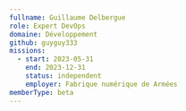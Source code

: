 ```yaml
---
fullname: Guillaume Delbergue
role: Expert DevOps
domaine: Développement
github: guyguy333
missions:
  - start: 2023-05-31
    end: 2023-12-31
    status: independent
    employer: Fabrique numérique de Armées
memberType: beta
---
```


